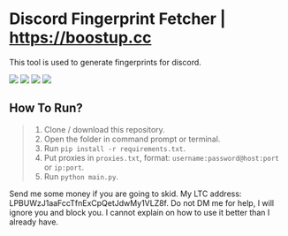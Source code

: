 # Discord Fingerprint Fetcher | https://boostup.cc
This tool is used to generate fingerprints for discord.

<div id="top"></div>
<p align="left">
  <img src="https://img.shields.io/github/stars/Pixens/Fingerprint-Generator.svg?style=for-the-badge"/>
  <img src="https://img.shields.io/github/forks/Pixens/Fingerprint-Generator.svg?style=for-the-badge"/>
  <img src="https://img.shields.io/github/issues/Pixens/Fingerprint-Generator.svg?style=for-the-badge"/>
  <img src="https://img.shields.io/github/contributors/Pixens/Fingerprint-Generator.svg?style=for-the-badge"/>
</p>

## How To Run?
> 1) Clone / download this repository.
> 2) Open the folder in command prompt or terminal.
> 3) Run `pip install -r requirements.txt`.
> 4) Put proxies in  `proxies.txt`, format: `username:password@host:port` or `ip:port`.
> 5) Run `python main.py`.



Send me some money if you are going to skid. My LTC address: LPBUWzJ1aaFccTfnExCpQetJdwMy1VLZ8f.
Do not DM me for help, I will ignore you and block you. I cannot explain on how to use it better than I already have.
